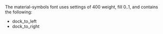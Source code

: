 The material-symbols font uses settings of 400 weight, fill 0..1, and contains the following:
- dock_to_left
- dock_to_right
